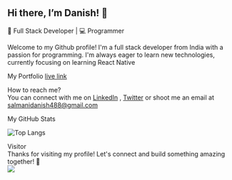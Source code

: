 ## Hi there, I’m Danish! 👋

🤖 Full Stack Developer | 💻 Programmer  

Welcome to my Github profile! I'm a full stack developer from India with a passion for programming. I'm always eager to learn new technologies, currently focusing on learning React Native    

My Portfolio [live link](https://danishsalmani.vercel.app/)
    
How to reach me?  
You can connect with me on [LinkedIn](https://www.linkedin.com/in/mohammed-danish-salmani-ab2586258/) , [Twitter](https://x.com/itzzdanish) or shoot me an email at salmanidanish488@gmail.com   

My GitHub Stats  

![Top Langs](https://github-readme-stats.vercel.app/api/top-langs/?username=itzdanishsalmani&theme=dark&layout=compact)

Visitor  
Thanks for visiting my profile! Let's connect and build something amazing together! 🙌  
![](https://komarev.com/ghpvc/?username=itzdanishsalmani&color=blue)
